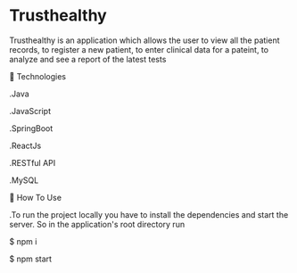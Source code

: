 # Trusthealthy

Trusthealthy is an application which allows the user to view all the patient records, to register a new patient, to enter clinical data for a pateint, to analyze and see a report of the latest tests


🚀 Technologies

.Java

.JavaScript

.SpringBoot

.ReactJs

.RESTful API

.MySQL

📘 How To Use

.To run the project locally you have to install the dependencies and start the server. So in the application's root directory run

$ npm i

$ npm start
